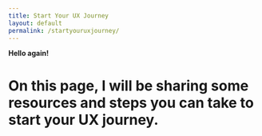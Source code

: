```yaml
---
title: Start Your UX Journey
layout: default
permalink: /startyouruxjourney/
---
```

**Hello again!**

# On this page, I will be sharing some resources and steps you can take to start your UX journey. 
